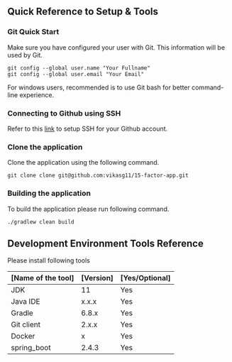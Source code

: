 ## Quick Reference to Setup & Tools

### Git Quick Start

Make sure you have configured your user with Git. This information will be used by Git.

```
git config --global user.name "Your Fullname"
git config --global user.email "Your Email"
```

For windows users, recommended is to use Git bash for better command-line experience.


### Connecting to Github using SSH

Refer to this [link](https://docs.github.com/en/github/authenticating-to-github/connecting-to-github-with-ssh) to setup SSH for your Github account.

### Clone the application

Clone the application using the following command.

```
git clone clone git@github.com:vikasg11/15-factor-app.git
```

### Building the application

To build the application please run following command.

```
./gradlew clean build
```

## Development Environment Tools Reference

Please install following tools

| [Name of the tool] | [Version] | [Yes/Optional] |
| ------------------ | --------- | -------------- |
| JDK | 11 | Yes |
| Java IDE | x.x.x | Yes |
| Gradle | 6.8.x | Yes |
| Git client | 2.x.x | Yes |
| Docker | x | Yes |
| spring_boot | 2.4.3 | Yes |

